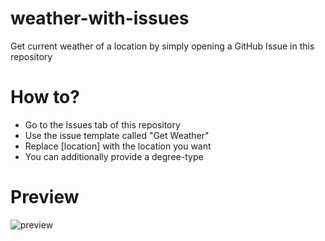 # weather-with-issues
Get current weather of a location by simply opening a GitHub Issue in this repository

# How to?
- Go to the Issues tab of this repository
- Use the issue template called "Get Weather"
- Replace [location] with the location you want
- You can additionally provide a degree-type

# Preview
![preview](https://media.discordapp.net/attachments/725331486630215700/864349096735145984/unknown.png)
